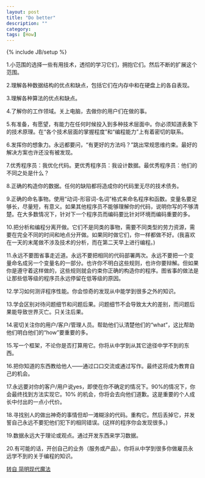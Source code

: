 ```yaml
---
layout: post
title: "Do better"
description: ""
category: 
tags: [How]
---
```

{% include JB/setup %}

1.小范围的选择一些有用技术，透彻的学习它们，拥抱它们。然后不断的扩展这个范围。

2.理解各种数据结构的优点和缺点，包括它们在内存中和在硬盘上的各自表现。

3.理解各种算法的优点和缺点。

4.了解你的工作领域。关上电脑，去做你的用户们在做的事。

5.有准备，有愿望，有能力在任何时候投入到多种技术层面中。你必须知道表象下的技术原理。在“各个技术层面的掌握程度”和“编程能力”上有着密切的联系。

6.发挥你的想象力。永远都要问，“有更好的方法吗？”跳出常规思维约束。最好的解决方案也许还没有被发现。

7.优秀程序员：我优化代码。更优秀程序员：我设计数据。最优秀程序员：他们的不同之处是什么？

8.正确的构造你的数据。任何的缺陷都将造成你的代码里无尽的技术债务。

9.正确的命名事物。使用“动词-形容词-名词”格式来命名程序和函数。变量名要足够长，尽量短，有意义。如果其他程序员不能够理解你的代码，说明你写的不够清楚。在大多数情况下，针对下一个程序员而编码要比针对环境而编码重要的多。

10.把分析和编程分离开做。它们不是同类的事物，需要不同类型的劳力资源，需要在完全不同的时间和地点分开做。如果同时做它们，你一样都做不好。(我喜欢在一天的末尾做不涉及技术的分析，而在第二天早上进行编程。)

11.永远不要图省事走近道。永远不要把相同的代码部署两次。永远不要把一个变量命名成另一个变量名的一部分。也许你不明白这些规则，也许你要辩解。但如果你是遵守着这样做的，这些规则就会约束你正确的构造你的程序。图省事的做法是让那些低等级的程序员永远停留在低等级的原因。
		
12.学习如何测评程序性能。你会惊奇的发现从中能学到很多之外的知识。

13.学会区别对待问题细节和问题后果。问题细节不会导致太大的差别，而问题后果能导致世界灭亡。只关注后果。
<p>14.密切关注你的用户/客户/管理人员。帮助他们认清楚他们的“what”，这比帮助他们明白他们的“how”要重要的多。</p>

15.写一个框架，不论你是否打算用它。你将从中学到从其它途径中学不到的东西。

16.把你知道的东西教给他人——通过口口交流或通过写作。最终这将成为教育自己的机会。
<p>17.永远要对你的客户/用户说yes，即使在你不确定的情况下。90%的情况下，你会最终找到方法实现它。10% 的机会，你将会去向他们道歉。这是重要的个人成长中付出的一点小代价。</p>

18.寻找别人的做出神奇的事情但却一滩糊涂的代码。重构它。然后丢掉它，并发誓自己永远不要犯他们犯下的相同错误。(这样的程序你会发现很多。)

19.数据永远大于理论或观点。通过开发东西来学习数据。

20.有可能的话，开创自己的业务（服务或产品）。你将从中学到很多你做雇员永远学不到的关于编程的知识。

[转自 简明现代魔法](http://www.nowamagic.net/librarys/veda/detail/2311)
